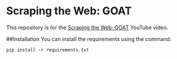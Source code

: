 # Scraping the Web: GOAT
This repository is for the [Scraping the Web: GOAT](https://youtu.be/cEtROmrxK2E) YouTube video.

##Installation
You can install the requirements using the command:

```
pip install -r requirements.txt
```